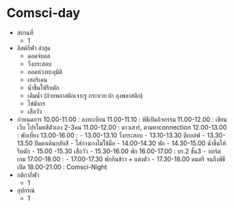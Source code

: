 # Comsci-day
- สถานที่
	- 1 
- ลิสต์กีฬา ล่าสุด 
	- ดอดจ์บอล
	- วิ่งกระสอบ
	- ลอดห่วงทะลุมิติ
 	- เฮอริเคน
	- น้ำขึ้นให้รีบตัก
 	- เติมน้ำ (ถ้วยพลาสติกเจาะรู กระบวย ผ้า ถุงพลาสติก)
	- ไข่มังกร
	- เสือวัว
- กำหนดการ
	10.00-11.00 : ลงทะเบียน
	11.00-11.10 : พิธีเปิดกิจกรรม
	11.00-12.00 : เขียนเว็บ โปรโมทสีตัวเอง 2-3คน
	11.00-12.00 : ดาวเสาร์, ตามหาconnection 
	12.00-13.00 : พักเที่ยง
	13.00-16.00 : 
	  ⁃ 13.00-13.10 วิ่งกระสอบ 
	  ⁃ 13.10-13.30 ตีกอล์ฟ
	  ⁃ 13.30-13.50 ปิดตาเดินกลับสี
	  ⁃ ใส่กางเกงไม่ใช้มือ
	  ⁃ 14.00-14.30 พัก
	  ⁃ 14.30-15.00 น้ำขึ้นให้รีบตัก
	  ⁃ 15.00 -15.30 เสือวัว
	  ⁃ 15.30-16.00 พัก
	16.00-17.00 : บร.2 ชั้น3
	  ⁃ บอร์ดเกม
	17.00-18.00 : 
	  ⁃ 17.00-17.30 พักกินข้าว + แต่งตัว 
	  ⁃ 17.30-18.00 ดนตรี จนถึงพิธีเปิด
  	18.00-21.00 : Comsci-Night
- กติกากีฬา
	- 1
- อุปกรณ์
	- 1
	

